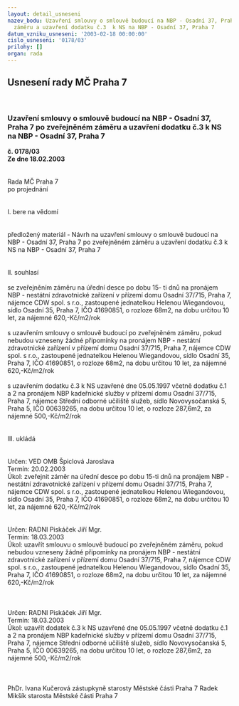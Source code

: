 ```yaml
---
layout: detail_usneseni
nazev_bodu: Uzavření smlouvy o smlouvě budoucí na NBP - Osadní 37, Praha 7 po zveřejněném
  záměru a uzavření dodatku č.3  k NS na NBP - Osadní 37, Praha 7
datum_vzniku_usneseni: '2003-02-18 00:00:00'
cislo_usneseni: '0178/03'
prilohy: []
organ: rada
---
```

<div id="ucUsn_pList" class="usn">
	<span><h2>Usnesení rady MČ Praha 7 </h2>
<br></span><div class="standBody">
<span><h3>Uzavření smlouvy o smlouvě budoucí na NBP - Osadní 37, Praha 7 po zveřejněném záměru a uzavření dodatku č.3  k NS na NBP - Osadní 37, Praha 7</h3></span><div class="center">
		<strong>č. 0178/03</strong><br>
	</div>
<div class="center">
		<strong>Ze dne 18.02.2003</strong><br><br>
	</div>
<br>Rada MČ Praha 7<br>po projednání<br><br><br>I.	bere na vědomí<br><br> <br>předložený materiál - Návrh na uzavření smlouvy o smlouvě budoucí na NBP - Osadní 37, Praha 7 po zveřejněném záměru a uzavření dodatku č.3  k NS na NBP - Osadní 37, Praha 7<br><br><br>II.	souhlasí <br><br>se zveřejněním záměru na úřední desce po dobu 15- ti dnů na pronájem NBP - nestátní zdravotnické zařízení v přízemí domu Osadní 37/715, Praha 7, nájemce CDW spol. s r.o., zastoupené jednatelkou Helenou Wiegandovou, sídlo Osadní 35, Praha 7, IČO 41690851, o rozloze 68m2, na dobu určitou 10 let, za nájemné 620,-Kč/m2/rok  <br><br>s uzavřením smlouvy o smlouvě budoucí po zveřejněném záměru, pokud nebudou vzneseny žádné připomínky na pronájem NBP - nestátní zdravotnické zařízení v přízemí domu Osadní 37/715, Praha 7, nájemce CDW spol. s r.o., zastoupené jednatelkou Helenou Wiegandovou, sídlo Osadní 35, Praha 7, IČO 41690851, o rozloze 68m2, na dobu určitou 10 let, za nájemné 620,-Kč/m2/rok  <br><br>s uzavřením dodatku č.3 k NS uzavřené dne 05.05.1997 včetně dodatku č.1 a 2 na pronájem NBP kadeřnické služby v přízemí domu Osadní 37/715, Praha 7, nájemce Střední odborné učiliště služeb, sídlo Novovysočanská 5, Praha 5, IČO 00639265, na dobu určitou 10 let, o rozloze 287,6m2, za nájemné 500,-Kč/m2/rok <br><br><br>III.	ukládá <br><br> <br>Určen:	VED OMB Špiclová Jaroslava<br>Termín: 20.02.2003<br>Úkol:	zveřejnit záměr na úřední desce po dobu 15-ti dnů na pronájem NBP - nestátní zdravotnické zařízení v přízemí domu Osadní 37/715, Praha 7, nájemce CDW spol. s r.o., zastoupené jednatelkou Helenou Wiegandovou, sídlo Osadní 35, Praha 7, IČO 41690851, o rozloze 68m2, na dobu určitou 10 let, za nájemné 620,-Kč/m2/rok  <br> <br><br>Určen:	RADNI Piskáček Jiří Mgr.<br>Termín: 18.03.2003<br>Úkol:	uzavřít smlouvu o smlouvě budoucí po zveřejněném záměru, pokud nebudou vzneseny žádné připomínky na pronájem NBP - nestátní zdravotnické zařízení v přízemí domu Osadní 37/715, Praha 7, nájemce CDW spol. s r.o., zastoupené jednatelkou Helenou Wiegandovou, sídlo Osadní 35, Praha 7, IČO 41690851, o rozloze 68m2, na dobu určitou 10 let, za nájemné 620,-Kč/m2/rok  <br> <br><br> <br>Určen:	RADNI Piskáček Jiří Mgr.<br>Termín: 18.03.2003<br>Úkol:	uzavřít dodatek č.3 k NS uzavřené dne 05.05.1997 včetně dodatku č.1 a 2 na pronájem NBP kadeřnické služby v přízemí domu Osadní 37/715, Praha 7, nájemce Střední odborné učiliště služeb, sídlo Novovysočanská 5, Praha 5, IČO 00639265, na dobu určitou 10 let, o rozloze 287,6m2, za nájemné 500,-Kč/m2/rok <br> <br><br> 	<br>PhDr. Ivana Kučerová zástupkyně starosty Městské části Praha 7	 Radek Mikšík starosta Městské části Praha 7<br>	<br><br>
</div>
</div>